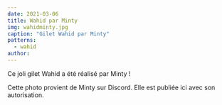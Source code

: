 ```yaml
---
date: 2021-03-06
title: Wahid par Minty
img: wahidminty.jpg
caption: "Gilet Wahid par Minty"
patterns:
  - wahid
author:
---
```


Ce joli gilet Wahid a été réalisé par Minty !

<Note>

Cette photo provient de Minty sur Discord. Elle est publiée ici avec son autorisation.

</Note>
